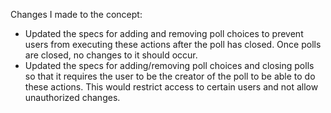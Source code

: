 Changes I made to the concept:
- Updated the specs for adding and removing poll choices to prevent users from executing these actions after the poll has closed. Once polls are closed, no changes to it should occur. 
- Updated the specs for adding/removing poll choices and closing polls so that it requires the user to be the creator of the poll to be able to do these actions. This would restrict access to certain users and not allow unauthorized changes.
